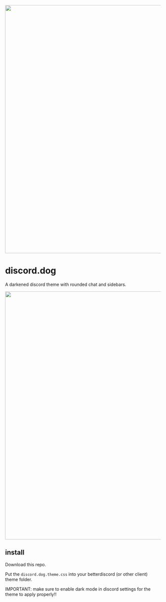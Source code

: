 <img width=800 src="https://cdn.discordapp.com/attachments/1124658941092167680/1164217793290457128/discord.dog.png?ex=65426950&is=652ff450&hm=c8d04693af38651441e9bc440a40deb1413dd952a61fd95df7000353af888f35&">

# discord.dog

A darkened discord theme with rounded chat and sidebars.

<img width=800 src="https://cdn.discordapp.com/attachments/1124658941092167680/1164217775619846234/example.png?ex=6542694b&is=652ff44b&hm=4956ce7609d900813465b5c9b953393f148a1e2734ed8fbb08bda1e26f008029&">

## install

Download this repo.

Put the `discord.dog.theme.css` into your betterdiscord (or other client) theme folder.

IMPORTANT: make sure to enable dark mode in discord settings for the theme to apply properly!!
